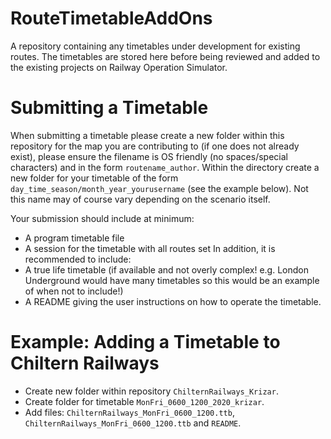 # RouteTimetableAddOns
A repository containing any timetables under development for existing routes. The timetables are stored here before being reviewed and added to the existing projects on Railway Operation Simulator.

# Submitting a Timetable

When submitting a timetable please create a new folder within this repository for the map you are contributing to (if one does not already exist), please ensure the filename is OS friendly (no spaces/special characters) and in the form `routename_author`.
Within the directory create a new folder for your timetable of the form `day_time_season/month_year_yourusername` (see the example below). Not this name may of course vary depending on the scenario itself.

Your submission should include at minimum:
* A program timetable file
* A session for the timetable with all routes set
In addition, it is recommended to include:
* A true life timetable (if available and not overly complex! e.g. London Underground would have many timetables so this would be an example of when not to include!)
* A README giving the user instructions on how to operate the timetable.

# Example: Adding a Timetable to Chiltern Railways

* Create new folder within repository `ChilternRailways_Krizar`.
* Create folder for timetable `MonFri_0600_1200_2020_krizar`.
* Add files: `ChilternRailways_MonFri_0600_1200.ttb`, `ChilternRailways_MonFri_0600_1200.ttb` and `README`.

